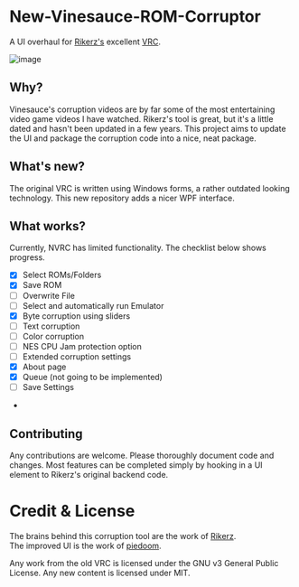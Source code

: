 # New-Vinesauce-ROM-Corruptor
A UI overhaul for [Rikerz's](https://github.com/rikerz) excellent [VRC](https://github.com/Rikerz/VRC).

![image](https://cloud.githubusercontent.com/assets/8846211/16901668/24fb41a2-4c18-11e6-877d-23db18804abb.png)

## Why?
Vinesauce's corruption videos are by far some of the most entertaining video game videos I have watched.  Rikerz's tool is great, but it's a little dated and hasn't been updated in a few years.  This project aims to update the UI and package the corruption code into a nice, neat package.

## What's new?
The original VRC is written using Windows forms, a rather outdated looking technology.  This new repository adds a nicer WPF interface.

## What works?
Currently, NVRC has limited functionality.  The checklist below shows progress.

- [X] Select ROMs/Folders
- [X] Save ROM
- [ ] Overwrite File
- [ ] Select and automatically run Emulator
- [X] Byte corruption using sliders
- [ ] Text corruption
- [ ] Color corruption
- [ ] NES CPU Jam protection option
- [ ] Extended corruption settings
- [X] About page
- [X] Queue (not going to be implemented)
- [ ] Save Settings
- 

## Contributing
Any contributions are welcome.  Please thoroughly document code and changes.  Most features can be completed simply by hooking in a UI element to Rikerz's original backend code.

# Credit & License
The brains behind this corruption tool are the work of [Rikerz](https://github.com/rikerz).  
The improved UI is the work of [piedoom](https://github.com/piedoom).

Any work from the old VRC is licensed under the GNU v3 General Public License.  Any new content is licensed under MIT.
